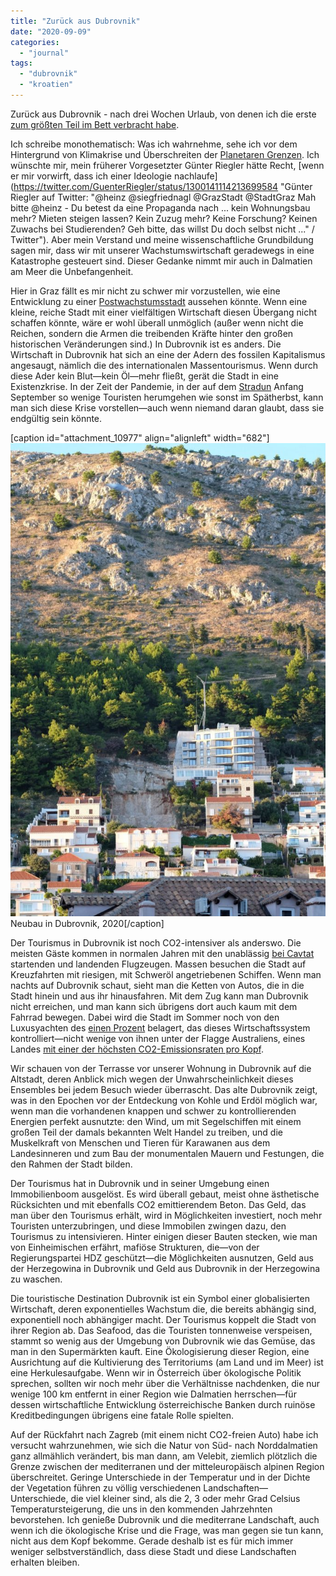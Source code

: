 ```yaml
---
title: "Zurück aus Dubrovnik"
date: "2020-09-09"
categories: 
  - "journal"
tags: 
  - "dubrovnik"
  - "kroatien"
---
```


Zurück aus Dubrovnik - nach drei Wochen Urlaub, von denen ich die erste [zum größten Teil im Bett verbracht habe](https://wittenbrink.net/lostandfound/campylobacter/ "Campylobacter – Lost and Found").

Ich schreibe monothematisch: Was ich wahrnehme, sehe ich vor dem Hintergrund von Klimakrise und Überschreiten der [Planetaren Grenzen](https://de.wikipedia.org/wiki/Planetare_Grenzen "Planetare Grenzen – Wikipedia"). Ich wünschte mir, mein früherer Vorgesetzter Günter Riegler hätte Recht, [wenn er mir vorwirft, dass ich einer Ideologie nachlaufe](https://twitter.com/GuenterRiegler/status/1300141114213699584 "Günter Riegler auf Twitter: "@heinz @siegfriednagl @GrazStadt @StadtGraz Mah bitte @heinz - Du betest da eine Propaganda nach ... kein Wohnungsbau mehr? Mieten steigen lassen? Kein Zuzug mehr? Keine Forschung? Keinen Zuwachs bei Studierenden? Geh bitte, das willst Du doch selbst nicht ..." / Twitter"). Aber mein Verstand und meine wissenschaftliche Grundbildung sagen mir, dass wir mit unserer Wachstumswirtschaft geradewegs in eine Katastrophe gesteuert sind. Dieser Gedanke nimmt mir auch in Dalmatien am Meer die Unbefangenheit.

Hier in Graz fällt es mir nicht zu schwer mir vorzustellen, wie eine Entwicklung zu einer [Postwachstumsstadt](https://www.postwachstumsstadt.de/ "Postwachstumsstadt") aussehen könnte. Wenn eine kleine, reiche Stadt mit einer vielfältigen Wirtschaft diesen Übergang nicht schaffen könnte, wäre er wohl überall unmöglich (außer wenn nicht die Reichen, sondern die Armen die treibenden Kräfte hinter den großen historischen Veränderungen sind.) In Dubrovnik ist es anders. Die Wirtschaft in Dubrovnik hat sich an eine der Adern des fossilen Kapitalismus angesaugt, nämlich die des internationalen Massentourismus. Wenn durch diese Ader kein Blut—kein Öl—mehr fließt, gerät die Stadt in eine Existenzkrise. In der Zeit der Pandemie, in der auf dem [Stradun](https://de.wikipedia.org/wiki/Stradun "Stradun – Wikipedia") Anfang September so wenige Touristen herumgehen wie sonst im Spätherbst, kann man sich diese Krise vorstellen—auch wenn niemand daran glaubt, dass sie endgültig sein könnte.

\[caption id="attachment\_10977" align="alignleft" width="682"\][![Neubau in Dubrovnik, 2020](images/dubrovnik-neubau-2020-682x1024.jpg)](https://wittenbrink.net/dubrovnik-neubau-2020/) Neubau in Dubrovnik, 2020\[/caption\]

Der Tourismus in Dubrovnik ist noch CO2-intensiver als anderswo. Die meisten Gäste kommen in normalen Jahren mit den unablässig [bei Cavtat](https://de.wikipedia.org/wiki/Flughafen_Dubrovnik "Flughafen Dubrovnik – Wikipedia") startenden und landenden Flugzeugen. Massen besuchen die Stadt auf Kreuzfahrten mit riesigen, mit Schweröl angetriebenen Schiffen. Wenn man nachts auf Dubrovnik schaut, sieht man die Ketten von Autos, die in die Stadt hinein und aus ihr hinausfahren. Mit dem Zug kann man Dubrovnik nicht erreichen, und man kann sich übrigens dort auch kaum mit dem Fahrrad bewegen. Dabei wird die Stadt im Sommer noch von den Luxusyachten des [einen Prozent](https://www.sueddeutsche.de/politik/occupy-wall-street-ursprung-und-zukunft-einer-bewegung-ihr-seid-reich-wir-die-mehrheit-1.1161905 "Occupy Wall Street - Ursprung und Zukunft einer Bewegung - Ihr seid reich - wir die Mehrheit - Politik - SZ.de") belagert, das dieses Wirtschaftssystem kontrolliert—nicht wenige von ihnen unter der Flagge Australiens, eines Landes [mit einer der höchsten CO2-Emissionsraten pro Kopf](https://en.wikipedia.org/wiki/Greenhouse_gas_emissions_by_Australia "Greenhouse gas emissions by Australia - Wikipedia").

Wir schauen von der Terrasse vor unserer Wohnung in Dubrovnik auf die Altstadt, deren Anblick mich wegen der Unwahrscheinlichkeit dieses Ensembles bei jedem Besuch wieder überrascht. Das alte Dubrovnik zeigt, was in den Epochen vor der Entdeckung von Kohle und Erdöl möglich war, wenn man die vorhandenen knappen und schwer zu kontrollierenden Energien perfekt ausnutzte: den Wind, um mit Segelschiffen mit einem großen Teil der damals bekannten Welt Handel zu treiben, und die Muskelkraft von Menschen und Tieren für Karawanen aus dem Landesinneren und zum Bau der monumentalen Mauern und Festungen, die den Rahmen der Stadt bilden.

Der Tourismus hat in Dubrovnik und in seiner Umgebung einen Immobilienboom ausgelöst. Es wird überall gebaut, meist ohne ästhetische Rücksichten und mit ebenfalls CO2 emittierendem Beton. Das Geld, das man über den Tourismus erhält, wird in Möglichkeiten investiert, noch mehr Touristen unterzubringen, und diese Immobilen zwingen dazu, den Tourismus zu intensivieren. Hinter einigen dieser Bauten stecken, wie man von Einheimischen erfährt, mafiöse Strukturen, die—von der Regierungspartei HDZ geschützt—die Möglichkeiten ausnutzen, Geld aus der Herzegowina in Dubrovnik und Geld aus Dubrovnik in der Herzegowina zu waschen.

Die touristische Destination Dubrovnik ist ein Symbol einer globalisierten Wirtschaft, deren exponentielles Wachstum die, die bereits abhängig sind, exponentiell noch abhängiger macht. Der Tourismus koppelt die Stadt von ihrer Region ab. Das Seafood, das die Touristen tonnenweise verspeisen, stammt so wenig aus der Umgebung von Dubrovnik wie das Gemüse, das man in den Supermärkten kauft. Eine Ökologisierung dieser Region, eine Ausrichtung auf die Kultivierung des Territoriums (am Land und im Meer) ist eine Herkulesaufgabe. Wenn wir in Österreich über ökologische Politik sprechen, sollten wir noch mehr über die Verhältnisse nachdenken, die nur wenige 100 km entfernt in einer Region wie Dalmatien herrschen—für dessen wirtschaftliche Entwicklung österreichische Banken durch ruinöse Kreditbedingungen übrigens eine fatale Rolle spielten.

Auf der Rückfahrt nach Zagreb (mit einem nicht CO2-freien Auto) habe ich versucht wahrzunehmen, wie sich die Natur von Süd- nach Norddalmatien ganz allmählich verändert, bis man dann, am Velebit, ziemlich plötzlich die Grenze zwischen der mediterranen und der mitteleuropäisch alpinen Region überschreitet. Geringe Unterschiede in der Temperatur und in der Dichte der Vegetation führen zu völlig verschiedenen Landschaften—Unterschiede, die viel kleiner sind, als die 2, 3 oder mehr Grad Celsius Temperatursteigerung, die uns in den kommenden Jahrzehnten bevorstehen. Ich genieße Dubrovnik und die mediterrane Landschaft, auch wenn ich die ökologische Krise und die Frage, was man gegen sie tun kann, nicht aus dem Kopf bekomme. Gerade deshalb ist es für mich immer weniger selbstverständlich, dass diese Stadt und diese Landschaften erhalten bleiben.
